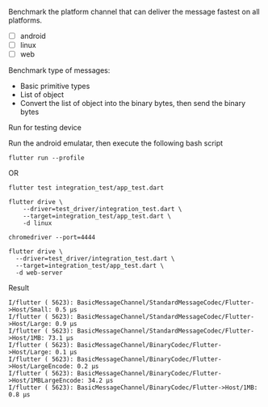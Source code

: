 Benchmark the platform channel that can deliver the message fastest on all platforms.
- [ ] android
- [ ] linux
- [ ] web

Benchmark type of messages:
- Basic primitive types
- List of object
- Convert the list of object into the binary bytes, then send the binary bytes


Run for testing device

Run the android emulatar, then execute the following bash script
```shell
flutter run --profile
```
OR
```shell
flutter test integration_test/app_test.dart
```

```shell
flutter drive \
    --driver=test_driver/integration_test.dart \
    --target=integration_test/app_test.dart \
    -d linux
```

```shell
chromedriver --port=4444

flutter drive \
  --driver=test_driver/integration_test.dart \
  --target=integration_test/app_test.dart \
  -d web-server
```


Result
```
I/flutter ( 5623): BasicMessageChannel/StandardMessageCodec/Flutter->Host/Small: 0.5 µs
I/flutter ( 5623): BasicMessageChannel/StandardMessageCodec/Flutter->Host/Large: 0.9 µs
I/flutter ( 5623): BasicMessageChannel/StandardMessageCodec/Flutter->Host/1MB: 73.1 µs
I/flutter ( 5623): BasicMessageChannel/BinaryCodec/Flutter->Host/Large: 0.1 µs
I/flutter ( 5623): BasicMessageChannel/BinaryCodec/Flutter->Host/LargeEncode: 0.2 µs
I/flutter ( 5623): BasicMessageChannel/BinaryCodec/Flutter->Host/1MBLargeEncode: 34.2 µs
I/flutter ( 5623): BasicMessageChannel/BinaryCodec/Flutter->Host/1MB: 0.8 µs
```
